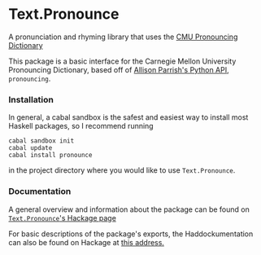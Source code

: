# Text.Pronounce
A pronunciation and rhyming library that uses the [CMU Pronouncing
Dictionary](http://www.speech.cs.cmu.edu/cgi-bin/cmudict)

This package is a basic interface for the Carnegie Mellon University Pronouncing Dictionary, based off of 
[Allison Parrish's Python API](https://github.com/aparrish/pronouncingpy), `pronouncing`. 

### Installation
In general, a cabal sandbox is the safest and easiest way to install most
Haskell packages, so I recommend running
~~~
cabal sandbox init
cabal update
cabal install pronounce
~~~
in the project directory where you would like to use `Text.Pronounce`.

### Documentation
A general overview and information about the package can be found on
[`Text.Pronounce`'s Hackage page](https://hackage.haskell.org/package/pronounce-1.2.0.0)

For basic descriptions of the package's exports, the Haddockumentation 
can also be found on Hackage at [this address.](https://hackage.haskell.org/package/pronounce-1.2.0.0/docs/Text-Pronounce.html)
